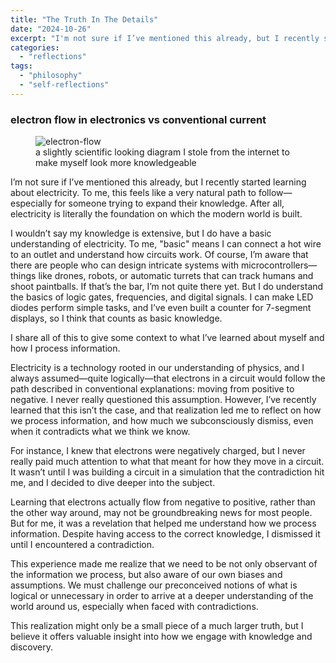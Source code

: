 ```yaml
---
title: "The Truth In The Details"
date: "2024-10-26"
excerpt: "I'm not sure if I’ve mentioned this already, but I recently started learning about electricity. To me, this feels like a very natural path to follow—especially for someone trying to expand their knowledge. After all, electricity is literally the foundation on which the modern world is built."
categories: 
  - "reflections"
tags: 
  - "philosophy"
  - "self-reflections"
---
```

### electron flow in electronics vs conventional current
<figure class="align-center">
  <img src="{{ site.url }}{{ site.baseurl }}/assets/images/electron-flow.jpg" alt="electron-flow">
  <figcaption>a slightly scientific looking diagram I stole from the internet to make myself look more knowledgeable</figcaption>
</figure> 

I’m not sure if I’ve mentioned this already, but I recently started learning about electricity. To me, this feels like a very natural path to follow—especially for someone trying to expand their knowledge. After all, electricity is literally the foundation on which the modern world is built.

I wouldn’t say my knowledge is extensive, but I do have a basic understanding of electricity. To me, "basic" means I can connect a hot wire to an outlet and understand how circuits work. Of course, I’m aware that there are people who can design intricate systems with microcontrollers—things like drones, robots, or automatic turrets that can track humans and shoot paintballs. If that’s the bar, I’m not quite there yet. But I do understand the basics of logic gates, frequencies, and digital signals. I can make LED diodes perform simple tasks, and I’ve even built a counter for 7-segment displays, so I think that counts as basic knowledge.

I share all of this to give some context to what I’ve learned about myself and how I process information.

Electricity is a technology rooted in our understanding of physics, and I always assumed—quite logically—that electrons in a circuit would follow the path described in conventional explanations: moving from positive to negative. I never really questioned this assumption. However, I’ve recently learned that this isn’t the case, and that realization led me to reflect on how we process information, and how much we subconsciously dismiss, even when it contradicts what we think we know.

For instance, I knew that electrons were negatively charged, but I never really paid much attention to what that meant for how they move in a circuit. It wasn’t until I was building a circuit in a simulation that the contradiction hit me, and I decided to dive deeper into the subject.

Learning that electrons actually flow from negative to positive, rather than the other way around, may not be groundbreaking news for most people. But for me, it was a revelation that helped me understand how we process information. Despite having access to the correct knowledge, I dismissed it until I encountered a contradiction.

This experience made me realize that we need to be not only observant of the information we process, but also aware of our own biases and assumptions. We must challenge our preconceived notions of what is logical or unnecessary in order to arrive at a deeper understanding of the world around us, especially when faced with contradictions.

This realization might only be a small piece of a much larger truth, but I believe it offers valuable insight into how we engage with knowledge and discovery.
